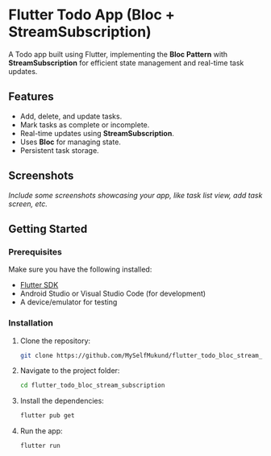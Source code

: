 # Flutter Todo App (Bloc + StreamSubscription)

A Todo app built using Flutter, implementing the **Bloc Pattern** with **StreamSubscription** for efficient state management and real-time task updates.

## Features

- Add, delete, and update tasks.
- Mark tasks as complete or incomplete.
- Real-time updates using **StreamSubscription**.
- Uses **Bloc** for managing state.
- Persistent task storage.

## Screenshots

_Include some screenshots showcasing your app, like task list view, add task screen, etc._

## Getting Started

### Prerequisites

Make sure you have the following installed:

- [Flutter SDK](https://flutter.dev/docs/get-started/install)
- Android Studio or Visual Studio Code (for development)
- A device/emulator for testing

### Installation

1. Clone the repository:

   ```bash
   git clone https://github.com/MySelfMukund/flutter_todo_bloc_stream_subscription.git

2. Navigate to the project folder:
   ```bash
   cd flutter_todo_bloc_stream_subscription

3. Install the dependencies:
   ```bash
   flutter pub get
   
5. Run the app:
   ```bash
   flutter run



